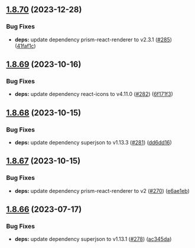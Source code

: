 ## [1.8.70](https://github.com/dds/bosabosa.org/compare/v1.8.69...v1.8.70) (2023-12-28)


### Bug Fixes

* **deps:** update dependency prism-react-renderer to v2.3.1 ([#285](https://github.com/dds/bosabosa.org/issues/285)) ([41faf1c](https://github.com/dds/bosabosa.org/commit/41faf1c41eeb8f03bdf92929b142af67c37e8ff3))



## [1.8.69](https://github.com/dds/bosabosa.org/compare/v1.8.68...v1.8.69) (2023-10-16)


### Bug Fixes

* **deps:** update dependency react-icons to v4.11.0 ([#282](https://github.com/dds/bosabosa.org/issues/282)) ([6f171f3](https://github.com/dds/bosabosa.org/commit/6f171f31fe9d2f403bba8394e667a77003e628e9))



## [1.8.68](https://github.com/dds/bosabosa.org/compare/v1.8.67...v1.8.68) (2023-10-15)


### Bug Fixes

* **deps:** update dependency superjson to v1.13.3 ([#281](https://github.com/dds/bosabosa.org/issues/281)) ([dd6dd16](https://github.com/dds/bosabosa.org/commit/dd6dd1669cba9620754bd59ea488aca32453d654))



## [1.8.67](https://github.com/dds/bosabosa.org/compare/v1.8.66...v1.8.67) (2023-10-15)


### Bug Fixes

* **deps:** update dependency prism-react-renderer to v2 ([#270](https://github.com/dds/bosabosa.org/issues/270)) ([e6ae1eb](https://github.com/dds/bosabosa.org/commit/e6ae1eb9c38ed7f62d114e74eb96db337a9cf834))



## [1.8.66](https://github.com/dds/bosabosa.org/compare/v1.8.65...v1.8.66) (2023-07-17)


### Bug Fixes

* **deps:** update dependency superjson to v1.13.1 ([#278](https://github.com/dds/bosabosa.org/issues/278)) ([ac345da](https://github.com/dds/bosabosa.org/commit/ac345dab79576de8225e260b178c5f4fb1ce9448))




